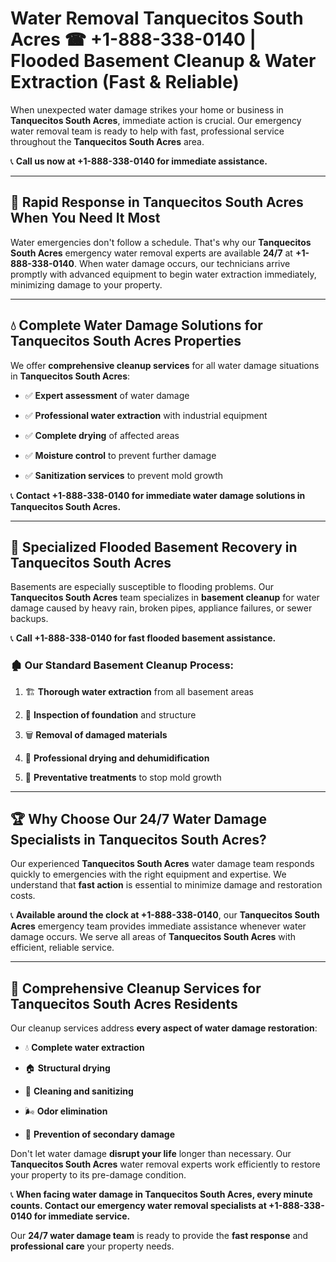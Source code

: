 # Water Removal Tanquecitos South Acres ☎ +1-888-338-0140 | Flooded Basement Cleanup & Water Extraction (Fast & Reliable)

When unexpected water damage strikes your home or business in **Tanquecitos South Acres**, immediate action is crucial. Our emergency water removal team is ready to help with fast, professional service throughout the **Tanquecitos South Acres** area. 

📞 **Call us now at +1-888-338-0140 for immediate assistance.**
---
## 🚀 Rapid Response in Tanquecitos South Acres When You Need It Most
Water emergencies don't follow a schedule. That's why our **Tanquecitos South Acres** emergency water removal experts are available **24/7** at **+1-888-338-0140**. When water damage occurs, our technicians arrive promptly with advanced equipment to begin water extraction immediately, minimizing damage to your property.
---
## 💧 Complete Water Damage Solutions for Tanquecitos South Acres Properties
We offer **comprehensive cleanup services** for all water damage situations in **Tanquecitos South Acres**:
- ✅ **Expert assessment** of water damage  
- ✅ **Professional water extraction** with industrial equipment  
- ✅ **Complete drying** of affected areas  
- ✅ **Moisture control** to prevent further damage  
- ✅ **Sanitization services** to prevent mold growth  
📞 **Contact +1-888-338-0140 for immediate water damage solutions in Tanquecitos South Acres.**
---
## 🌊 Specialized Flooded Basement Recovery in Tanquecitos South Acres
Basements are especially susceptible to flooding problems. Our **Tanquecitos South Acres** team specializes in **basement cleanup** for water damage caused by heavy rain, broken pipes, appliance failures, or sewer backups. 
📞 **Call +1-888-338-0140 for fast flooded basement assistance.**
### 🏚️ Our Standard Basement Cleanup Process:
1. 🏗️ **Thorough water extraction** from all basement areas  
2. 🔎 **Inspection of foundation** and structure  
3. 🗑️ **Removal of damaged materials**  
4. 💨 **Professional drying and dehumidification**  
5. 🚫 **Preventative treatments** to stop mold growth  
---
## 🏆 Why Choose Our 24/7 Water Damage Specialists in Tanquecitos South Acres?
Our experienced **Tanquecitos South Acres** water damage team responds quickly to emergencies with the right equipment and expertise. We understand that **fast action** is essential to minimize damage and restoration costs.
📞 **Available around the clock at +1-888-338-0140**, our **Tanquecitos South Acres** emergency team provides immediate assistance whenever water damage occurs. We serve all areas of **Tanquecitos South Acres** with efficient, reliable service.
---
## 🧹 Comprehensive Cleanup Services for Tanquecitos South Acres Residents
Our cleanup services address **every aspect of water damage restoration**:
- 💧 **Complete water extraction**  
- 🏠 **Structural drying**  
- 🧼 **Cleaning and sanitizing**  
- 🌬️ **Odor elimination**  
- 🚫 **Prevention of secondary damage**  
Don't let water damage **disrupt your life** longer than necessary. Our **Tanquecitos South Acres** water removal experts work efficiently to restore your property to its pre-damage condition.
📞 **When facing water damage in Tanquecitos South Acres, every minute counts. Contact our emergency water removal specialists at +1-888-338-0140 for immediate service.**
Our **24/7 water damage team** is ready to provide the **fast response** and **professional care** your property needs.
